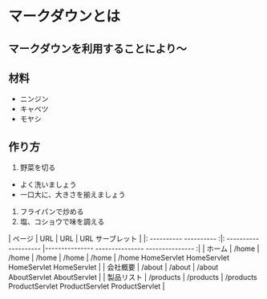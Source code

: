 # マークダウンとは
## マークダウンを利用することにより～


## 材料
- ニンジン
- キャベツ
- モヤシ
## 作り方
1. 野菜を切る
- よく洗いましょう
- 一口大に、大きさを揃えましょう
1. フライパンで炒める
1. 塩、コショウで味を調える

| ページ | URL | URL | URL サーブレット |
|: ---------- ---------- :|: ---------- ---------- |--------------- --------------- --------------- :|
| ホーム | /home | /home | /home | /home | /home | /home HomeServlet HomeServlet HomeServlet HomeServlet |
| 会社概要 | /about | /about | /about AboutServlet AboutServlet |
| 製品リスト | /products | /products | /products ProductServlet ProductServlet ProductServlet |